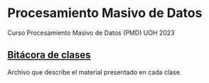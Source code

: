 # Procesamiento Masivo de Datos
Curso Procesamiento Masivo de Datos (PMD) UOH 2023

## [Bitácora de clases](https://github.com/adigenova/uohpmd/blob/main/catedra/Clases.md)
Archivo que describe el material presentado en cada clase.
